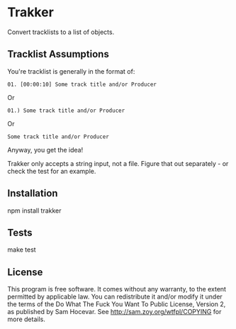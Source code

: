 # Trakker

Convert tracklists to a list of objects.

## Tracklist Assumptions

You're tracklist is generally in the format of:

    01. [00:00:10] Some track title and/or Producer

Or

    01.) Some track title and/or Producer

Or

    Some track title and/or Producer

Anyway, you get the idea!

Trakker only accepts a string input, not a file. Figure that out separately - or check the test for an example.

## Installation

npm install trakker

## Tests

make test

## License

This program is free software. It comes without any warranty, to the extent permitted by applicable law. You can redistribute it and/or modify it under the terms of the Do What The Fuck You Want To Public License, Version 2, as published by Sam Hocevar. See http://sam.zoy.org/wtfpl/COPYING for more details.
